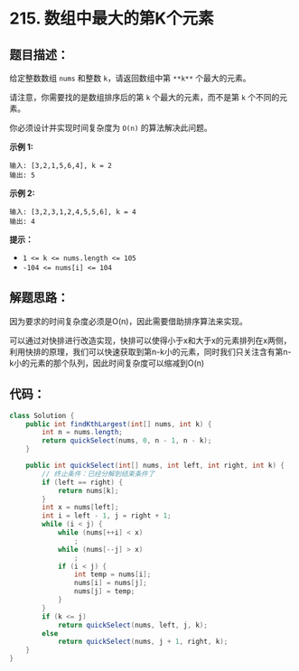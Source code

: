 # 215. 数组中最大的第K个元素

## 题目描述：

给定整数数组 `nums` 和整数 `k`，请返回数组中第 `**k**` 个最大的元素。

请注意，你需要找的是数组排序后的第 `k` 个最大的元素，而不是第 `k` 个不同的元素。

你必须设计并实现时间复杂度为 `O(n)` 的算法解决此问题。

**示例 1:**

```
输入: [3,2,1,5,6,4], k = 2
输出: 5
```

**示例 2:**

```
输入: [3,2,3,1,2,4,5,5,6], k = 4
输出: 4
```

**提示：**

- `1 <= k <= nums.length <= 105`
- `-104 <= nums[i] <= 104`

## 解题思路：

因为要求的时间复杂度必须是O(n)，因此需要借助排序算法来实现。

可以通过对快排进行改造实现，快排可以使得小于x和大于x的元素排列在x两侧，利用快排的原理，我们可以快速获取到第n-k小的元素，同时我们只关注含有第n-k小的元素的那个队列，因此时间复杂度可以缩减到O(n)

## 代码：

```java
class Solution {
    public int findKthLargest(int[] nums, int k) {
        int n = nums.length;
        return quickSelect(nums, 0, n - 1, n - k);
    }

    public int quickSelect(int[] nums, int left, int right, int k) {
        // 终止条件：已经分解到结束条件了
        if (left == right) {
            return nums[k];
        }
        int x = nums[left];
        int i = left - 1, j = right + 1;
        while (i < j) {
            while (nums[++i] < x)
                ;
            while (nums[--j] > x)
                ;
            if (i < j) {
                int temp = nums[i];
                nums[i] = nums[j];
                nums[j] = temp;
            }
        }
        if (k <= j)
            return quickSelect(nums, left, j, k);
        else
            return quickSelect(nums, j + 1, right, k);
    }
}
```

